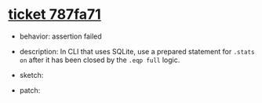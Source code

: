 # [ticket 787fa71](https://www.sqlite.org/src/tktview/787fa71)
- behavior: assertion failed
- description: In CLI that uses SQLite, use a prepared statement for `.stats on` after it has been closed by the `.eqp full` logic.
- sketch:

- patch: [](https://www.sqlite.org/src/info/778b1224a318d013)
